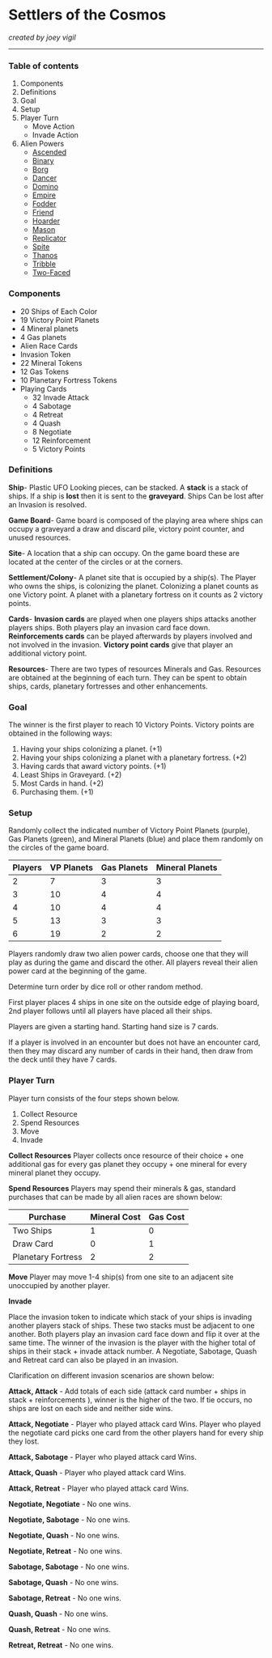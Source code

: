 # Settlers of the Cosmos

*created by joey vigil*

---

### Table of contents
1. Components
2. Definitions
3. Goal
4. Setup
5. Player Turn
   * Move Action
   * Invade Action
6. Alien Powers
   * [Ascended](https://joeyvigil.github.io/SOTC_rules/Powers/Ascended)
   * [Binary](https://joeyvigil.github.io/SOTC_rules/Powers/Binary)
   * [Borg](https://joeyvigil.github.io/SOTC_rules/Powers/Borg)
   * [Dancer](https://joeyvigil.github.io/SOTC_rules/Powers/Dancer)   
   * [Domino](https://joeyvigil.github.io/SOTC_rules/Powers/Domino)
   * [Empire](https://joeyvigil.github.io/SOTC_rules/Powers/Empire)
   * [Fodder](https://joeyvigil.github.io/SOTC_rules/Powers/Fodder)
   * [Friend](https://joeyvigil.github.io/SOTC_rules/Powers/Friend)
   * [Hoarder](https://joeyvigil.github.io/SOTC_rules/Powers/Hoarder)
   * [Mason](https://joeyvigil.github.io/SOTC_rules/Powers/Mason)
   * [Replicator](https://joeyvigil.github.io/SOTC_rules/Powers/Replicator)   
   * [Spite](https://joeyvigil.github.io/SOTC_rules/Powers/Spite)
   * [Thanos](https://joeyvigil.github.io/SOTC_rules/Powers/Thanos)
   * [Tribble](https://joeyvigil.github.io/SOTC_rules/Powers/Tribble)
   * [Two-Faced](https://joeyvigil.github.io/SOTC_rules/Powers/Two-Faced)

### Components
* 20 Ships of Each Color
* 19 Victory Point Planets
* 4 Mineral planets
* 4 Gas planets
* Alien Race Cards
* Invasion Token
* 22 Mineral Tokens
* 12 Gas Tokens
* 10 Planetary Fortress Tokens
* Playing Cards
  * 32 Invade Attack
  * 4 Sabotage
  * 4 Retreat
  * 4 Quash
  * 8 Negotiate
  * 12 Reinforcement
  * 5 Victory Points
### Definitions
**Ship**- Plastic UFO Looking pieces, can be stacked. A **stack** is a stack of ships. If a ship is **lost** then it is sent to the **graveyard**. Ships Can be lost after an Invasion is resolved.

**Game Board**- Game board is composed of the playing area where ships can occupy a graveyard a draw and discard pile, victory point counter, and unused resources.

**Site**- A location that a ship can occupy. On the game board these are located at the center of the circles or at the corners.

**Settlement/Colony**- A planet site that is occupied by a ship(s). The Player who owns the ships, is colonizing the planet. Colonizing a planet counts as one Victory point. A planet with a planetary fortress on it counts as 2 victory points.

**Cards**- **Invasion cards** are played when one players ships attacks another players ships. Both players play an invasion card face down. **Reinforcements cards** can be played afterwards by players involved and not involved in the invasion. **Victory point cards** give that player an additional victory point.

**Resources**- There are two types of resources Minerals and Gas. Resources are obtained at the beginning of each turn. They can be spent to obtain ships, cards, planetary fortresses and other enhancements.

### Goal
The winner is the first player to reach 10 Victory Points. Victory points are obtained in the following ways:
1. Having your ships colonizing a planet. (+1)
2. Having your ships colonizing a planet with a planetary fortress. (+2)
3. Having cards that award victory points. (+1)
4. Least Ships in Graveyard. (+2)
5. Most Cards in hand. (+2) 
6. Purchasing them. (+1)

### Setup 

Randomly collect the indicated number of Victory Point Planets (purple), Gas Planets (green), and Mineral Planets (blue) and place them randomly on the circles of the game board. 

Players | VP Planets | Gas Planets | Mineral Planets
------- | ------- | ------- | ------
2 | 7 | 3 | 3
3 | 10 | 4 | 4
4 | 10 | 4 | 4
5 | 13 | 3 | 3
6 | 19 | 2 | 2

Players randomly draw two alien power cards, choose one that they will play as during the game and discard the other. All players reveal their alien power card at the beginning of the game.

Determine turn order by dice roll or other random method.

First player places 4 ships in one site on the outside edge of playing board, 2nd player follows until all players have placed all their ships.

Players are given a starting hand. Starting hand size is 7 cards.

If a player is involved in an encounter but does not have an encounter card, then they may discard any number of cards in their hand, then draw from the deck until they have 7 cards.

### Player Turn
Player turn consists of the four steps shown below.

1. Collect Resource
2. Spend Resources
3. Move
4. Invade

**Collect Resources**
Player collects once resource of their choice + one additional gas for every gas planet they occupy + one mineral for every mineral planet they occupy.

**Spend Resources**
Players may spend their minerals & gas, standard purchases that can be made by all alien races are shown below:

Purchase | Mineral Cost | Gas Cost 
------- | ------- | ------- 
Two Ships | 1 | 0 
Draw Card | 0 | 1 
Planetary Fortress | 2 | 2

**Move**
Player may move 1-4 ship(s) from one site to an adjacent site unoccupied by another player.

**Invade**

Place the invasion token to indicate which stack of your ships is invading another players stack of ships. These two stacks must be adjacent to one another. Both players play an invasion card face down and flip it over at the same time. The winner of the invasion is the player with the higher total of ships in their stack + invade attack number. A Negotiate, Sabotage, Quash and Retreat card can also be played in an invasion. 

Clarification on different invasion scenarios are shown below:

**Attack, Attack** - Add totals of each side (attack card number + ships in stack + reinforcements ), winner is the higher of the two. If tie occurs, no ships are lost on each side and neither side wins.

**Attack, Negotiate** - Player who played attack card Wins. Player who played the negotiate card picks one card from the other players hand for every ship they lost.

**Attack, Sabotage** - Player who played attack card Wins. 

**Attack, Quash** - Player who played attack card Wins.

**Attack, Retreat** - Player who played attack card Wins.

**Negotiate, Negotiate** - No one wins.

**Negotiate, Sabotage** - No one wins.

**Negotiate, Quash** - No one wins.

**Negotiate, Retreat** - No one wins.

**Sabotage, Sabotage** - No one wins.

**Sabotage, Quash** - No one wins.

**Sabotage, Retreat** - No one wins.

**Quash, Quash** - No one wins.

**Quash, Retreat** - No one wins.

**Retreat, Retreat** - No one wins. 